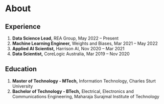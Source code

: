 # About

## Experience
1. **Data Science Lead,** REA Group, May 2022 – Present 
2. **Machine Learning Engineer,** Weights and Biases, Mar 2021 – May 2022
3. **Applied AI Scientist,** Harrison AI, Nov 2020 – Mar 2021
4. **Data Scientist,** CoreLogic Australia, Mar 2019 – Nov 2020 

## Education
1. **Master of Technology - MTech,** Information Technology, Charles Sturt University
2. **Bachelor of Technology - BTech,** Electrical, Electronics and Communications Engineering, Maharaja Surajmal Institute of Technology

